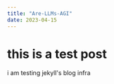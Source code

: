 ```yaml
---
title: "Are-LLMs-AGI"
date: 2023-04-15
---
```


<h1>this is a test post</h1>
<p>i am testing jekyll's blog infra</p>
